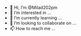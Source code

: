 - 👋 Hi, I’m @Milad202pm
- 👀 I’m interested in ...
- 🌱 I’m currently learning ...
- 💞️ I’m looking to collaborate on ...
- 📫 How to reach me ...

<!---
Milad202pm/Milad202pm is a ✨ special ✨ repository because its `README.md` (this file) appears on your GitHub profile.
You can click the Preview link to take a look at your changes.
--->
